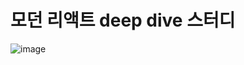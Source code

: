 # 모던 리액트 deep dive 스터디
![image](https://github.com/user-attachments/assets/78e1b7e8-f998-4d20-a853-30d9ceef442a)
